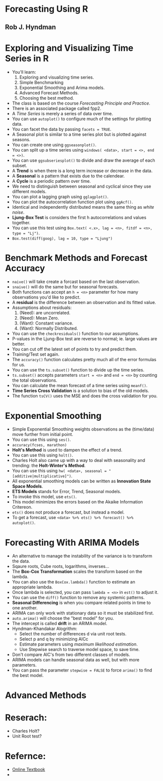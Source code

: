 # Forecasting Using R
## Rob J. Hyndman

# Exploring and Visualizing Time Series in R
- You'll learn:
  1. Exploring and visualizing time series.
  2. Simple Benchmarking
  3. Exponential Smoothing and Arima models.
  4. Advanced Forecast Methods.
  5. Choosing the best method.
- The class is based on the course *Forecasting Principle and Practice*.
- There is an associated package called fpp2.
- A *Time Series* is merely a series of data over time.
- You can use `autoplot()` to configure much of the settings for plotting data.
- You can facet the data by passing `facets = TRUE`.
- A Seasonal plot is similar to a time series plot but is plotted against seasons.
- You can create one using `ggseasonplot()`.
- You can split up a time series using `windows( <data>, start = <>, end = <>)`.
- You can use `ggsubseriesplot()` to divide and draw the average of each subset.
- A **Trend** is when there is a long term increase or decrease in the data.
- A **Seasonal** is a pattern that exists due to the calendear.
- A **Cycle** is a periodic pattern over time.
- We need to distinguish between seasonal and cyclical since they use different models.
- You can plot a lagging graph using `gglagplot()`.
- You can plot the autocorrelation function plot using `ggAcf()`.
- Identical and independently distributed means the same thing as *white noise*.
- **Ljung-Box Test** is considers the first h autocorrelations and values together.
- You can use this test using `Box.text( <.x>, lag = <n>, fitdf = <n>, type = "Lj")`.
- `Box.test(diff(goog), lag = 10, type = "Ljung")`

# Benchmark Methods and Forecast Accuracy
- `naive()` will take create a forcast based on the last observation.
- `snaive()` will do the same but for seasonal forecasts.
- Both functions can accept an `h = <n>` parameter for how many observations you'd like to predict.
- A **residual** is the difference between an observation and its fitted value.
- Assumptions about residuals:
  1. (Need): are uncorrelated.
  2. (Need): Mean Zero.
  3. (Want): Constant variance.
  4. (Want): Normally Distributed.
- You can use the `checkresiduals()` function to our assumptions.
- P-values in the Ljung-Box test are reverse to normal; ie. large values are better.
- You can cut off the latest set of points to try and predict them.
- Training/Test set again.
- The `accuracy()` function calculates pretty much all of the error formulas for us.
- You can use the `ts.subset()` function to divide up the time series.
- `ts.subset()` accepts parameters `start = <n>` and `end = <n>` by counting the total observations.
- You can calculate the mean forecast of a time series using `meanf()`.
- **Time Series Cross Validation** is a solution to bias of the old models.
- The function `tsCV()` uses the MSE and does the cross validation for you.

# Exponential Smoothing
- Simple Exponential Smoothing weights observations as the (time/data) move further from initial point.
- You can use this using `ses()`.
- `accuracy(fcses, marathon)`
- **Holt's Method** is used to dampen the effect of a trend.
- You can use this using `holt()`.
- Charles Holt also came up with a way to deal with seasonality and trending: the **Holt-Winter's Method**.
- You can use this using `hw( <data>, seasonal = "[additive|multiplicative]")`.
- All exponential smoothing models can be written as **Innovation State Space Models**.
- **ETS Models** stands for Error, Trend, Seasonal models.
- To invoke this model, use `ets()`.
- This model minimizes the errors based on the Akaike Information Critereon.
- `ets()` does not produce a forecast, but instead a model.
- To get a forecast, use `<data> %>% ets() %>% forecast() %>% autoplot()`.

# Forecasting With ARIMA Models
- An alternative to manage the instability of the variance is to transform the data.
- Sqaure roots, Cube roots, logarithms, inverses...
- The **Box-Cox Transformation** scales the transform based on the lambda.
- You can also use the `BoxCox.lambda()` function to estimate an appropriate lambda.
- Once lambda is selected, you can pass `lambda = <n>` in `est()` to adjust it.
- You can use the `diff()` function to remove any systemic patterns.
- **Seasonal Differencing** is when you compare related points in time to one another.
- ARIMA can only work with stationary data so it must be stabilized first.
- `auto.arima()` will choose the "best model" for you.
- The intercept is called **drift** in an ARIMA model.
- Hyndman-Khandakar Alogrithm:
  * Select the number of differences d via unit root tests.
  * Select p and q by minimizing AICc
  * Estimate parameters using *maximum likelihood estimation*.
  * Use Stepwise search to traverse model space, to save time.
- Don't compare AIC's from two different classes of models.
- ARIMA models can handle seasonal data as well, but with more parameters.
- You can pass the parameter `stepwise = FALSE` to force `arima()` to find the best model.

# Advanced Methods

# Reserach:
- Charles Holt?
- Unit Root test?

# Refernce:
- [Online Textbook]( http://otexts.org/fpp2/)
-

